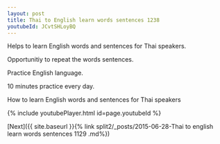 ```yaml
---
layout: post
title: Thai to English learn words sentences 1238 
youtubeId: JCvtSHLoyBQ
---
```

 
 
Helps to learn English words and sentences for Thai speakers.

Opportunitiy to repeat the words sentences. 

Practice English language. 
 
10 minutes practice every day. 
 
How to learn English words and sentences for Thai speakers 
 
{% include youtubePlayer.html id=page.youtubeId %}
 
 
[Next]({{ site.baseurl }}{% link  split2/_posts/2015-06-28-Thai to english learn words sentences 1129 .md%})
 
